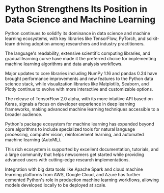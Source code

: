 # Python Strengthens Its Position in Data Science and Machine Learning

Python continues to solidify its dominance in data science and machine learning ecosystems, with key libraries like TensorFlow, PyTorch, and scikit-learn driving adoption among researchers and industry practitioners.

The language's readability, extensive scientific computing libraries, and gradual learning curve have made it the preferred choice for implementing machine learning algorithms and data analysis workflows.

Major updates to core libraries including NumPy 1.16 and pandas 0.24 have brought performance improvements and new features to the Python data science stack, while visualization libraries like Matplotlib, Seaborn, and Plotly continue to evolve with more interactive and customizable options.

The release of TensorFlow 2.0 alpha, with its more intuitive API based on Keras, signals a focus on developer experience in deep learning frameworks, making advanced machine learning techniques accessible to a broader audience.

Python's package ecosystem for machine learning has expanded beyond core algorithms to include specialized tools for natural language processing, computer vision, reinforcement learning, and automated machine learning (AutoML).

This rich ecosystem is supported by excellent documentation, tutorials, and a large community that helps newcomers get started while providing advanced users with cutting-edge research implementations.

Integration with big data tools like Apache Spark and cloud machine learning platforms from AWS, Google Cloud, and Azure has further cemented Python's role in production machine learning workflows, allowing models developed locally to be deployed at scale.